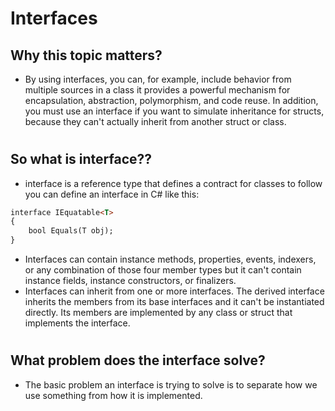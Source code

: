 # Interfaces
## Why this topic matters?
+ By using interfaces, you can, for example, include behavior from multiple sources in a class it provides  a powerful mechanism for encapsulation, abstraction, polymorphism, and code reuse. In addition, you must use an interface if you want to simulate inheritance for structs, because they can't actually inherit from another struct or class.

#
## So what is interface??
+ interface is a reference type that defines a contract for classes to follow you can define an interface in C# like this:

````markdown
interface IEquatable<T>
{
    bool Equals(T obj);
}
````
+ Interfaces can contain instance methods, properties, events, indexers, or any combination of those four member types but it can't contain instance fields, instance constructors, or finalizers.
+ Interfaces can inherit from one or more interfaces. The derived interface inherits the members from its base interfaces and it can't be instantiated directly. Its members are implemented by any class or struct that implements the interface.

#
## What problem does the interface solve?
+ The basic problem an interface is trying to solve is to separate how we use something from how it is implemented.